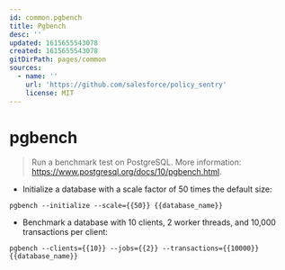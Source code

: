 ```yaml
---
id: common.pgbench
title: Pgbench
desc: ''
updated: 1615655543078
created: 1615655543078
gitDirPath: pages/common
sources:
  - name: ''
    url: 'https://github.com/salesforce/policy_sentry'
    license: MIT
---
```

# pgbench

> Run a benchmark test on PostgreSQL.
> More information: <https://www.postgresql.org/docs/10/pgbench.html>.

- Initialize a database with a scale factor of 50 times the default size:

`pgbench --initialize --scale={{50}} {{database_name}}`

- Benchmark a database with 10 clients, 2 worker threads, and 10,000 transactions per client:

`pgbench --clients={{10}} --jobs={{2}} --transactions={{10000}} {{database_name}}`

